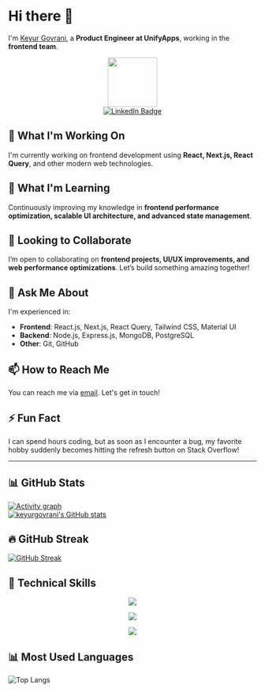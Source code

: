 # Hi there 👋  

I'm [Keyur Govrani](https://github.com/keyurgovrani), a **Product Engineer at UnifyApps**, working in the **frontend team**.  

<div id="header" align="center">
  <img src="https://media.giphy.com/media/qgQUggAC3Pfv687qPC/giphy.gif" width="100">
</div>

<div id="badges" align="center">
  <a href="https://www.linkedin.com/in/keyur-govrani/">
    <img src="https://img.shields.io/badge/LinkedIn-blue?style=for-the-badge&logo=linkedin&logoColor=white" alt="LinkedIn Badge"/>
  </a>
</div>

<div id="counter" align="center">
  <img src="https://komarev.com/ghpvc/?username=keyurgovrani&style=flat-square&color=blue" alt=""/>
</div>

## 🔭 What I'm Working On  

I'm currently working on frontend development using **React, Next.js, React Query**, and other modern web technologies.

## 🌱 What I'm Learning  

Continuously improving my knowledge in **frontend performance optimization, scalable UI architecture, and advanced state management**.

## 🙌 Looking to Collaborate  

I’m open to collaborating on **frontend projects, UI/UX improvements, and web performance optimizations**. Let’s build something amazing together!

## 💬 Ask Me About  

I'm experienced in:  
- **Frontend**: React.js, Next.js, React Query, Tailwind CSS, Material UI  
- **Backend**: Node.js, Express.js, MongoDB, PostgreSQL  
- **Other**: Git, GitHub

## 📫 How to Reach Me  

You can reach me via [email](mailto:keyurgovrani6912@gmail.com). Let's get in touch!

## ⚡ Fun Fact  

I can spend hours coding, but as soon as I encounter a bug, my favorite hobby suddenly becomes hitting the refresh button on Stack Overflow!  

---

## 📊 GitHub Stats  
[![Activity graph](https://github-profile-summary-cards.vercel.app/api/cards/profile-details?username=tapaskumar05&show_icons=true&theme=radical)](https://github.com/tapaskumar05/)  
[![keyurgovrani's GitHub stats](https://github-readme-stats.vercel.app/api?username=tapaskumar05&show_icons=true&theme=radical)](https://github.com/tapaskumar05)  

## 🔥 GitHub Streak  

[![GitHub Streak](http://github-readme-streak-stats.herokuapp.com?user=keyurgovrani&theme=github-dark&hide_border=true)](https://git.io/streak-stats)  

## 💼 Technical Skills  

<p align="center">
  <a href="https://skillicons.dev">
    <img src="https://skillicons.dev/icons?i=nextjs,react,materialui,tailwind,js,ts" />
  </a>
</p>

<p align="center">
  <a href="https://skillicons.dev">
    <img src="https://skillicons.dev/icons?i=nodejs,express,mongodb,postgresql" />
  </a>
</p>

<p align="center">
  <a href="https://skillicons.dev">
    <img src="https://skillicons.dev/icons?i=git,github" />
  </a>
</p>

## 📊 Most Used Languages  

![Top Langs](https://github-readme-stats.vercel.app/api/top-langs/?username=keyurgovrani&theme=vision-friendly-dark&show_icons=true&layout=donut)
